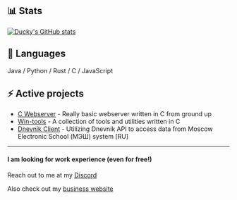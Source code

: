 ## 📊 Stats
[![Ducky's GitHub stats](https://github-readme-stats.vercel.app/api?username=duckysmacky)](https://github.com/anuraghazra/github-readme-stats&show_icons=true&theme=gotham )

## 🔮 Languages

Java / Python / Rust / C / JavaScript

## ⚡ Active projects

- [C Webserver](https://github.com/duckysmacky/c-webserver) - Really basic webserver written in C from ground up
- [Win-tools](https://github.com/duckysmacky/win-tools) - A collection of tools and utilities written in C
- [Dnevnik Client](https://github.com/duckysmacky/dnevnik-client) - Utilizing Dnevnik API to access data from Moscow Electronic School (МЭШ) system [RU]

----
#### I am looking for work experience (even for free!)
Reach out to me at my [Discord](https://discord.com/users/689572887366991937)

Also check out my [business website](https://duckybusiness.carrd.co)
